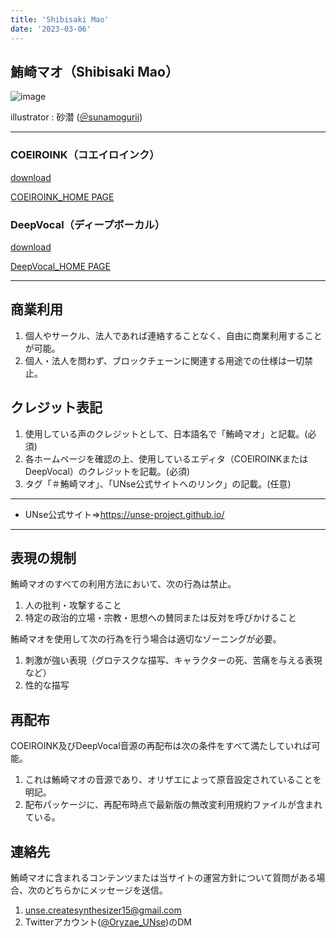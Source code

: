 ```yaml
---
title: 'Shibisaki Mao'
date: '2023-03-06'
---
```


## 鮪崎マオ（Shibisaki Mao）

![image](/img/char/ima_01_01.png)

illustrator : 砂潜 ([＠sunamogurii](https://twitter.com/sunamogurii))


***

### COEIROINK（コエイロインク）

[download](https://drive.google.com/drive/folders/1FNFMP8WDFBKIMX8hOlwFC5PedVjNpRGr?usp=sharing "COEIROINK_model")

[COEIROINK_HOME PAGE](https://coeiroink.com/ "COEIROINK_HOME PAGE")

### DeepVocal（ディープボーカル）

[download](https://drive.google.com/drive/folders/1MGw83c29d_qh93rk-m_Jt6QVGrenWHLI?usp=sharing "DeepVocal_model")

[DeepVocal_HOME PAGE](https://www.deep-vocal.com/#/ "DeepVocal_HOME PAGE")

***

## 商業利用

1. 個人やサークル、法人であれば連絡することなく、自由に商業利用することが可能。
2. 個人・法人を問わず、ブロックチェーンに関連する用途での仕様は一切禁止。

## クレジット表記

1. 使用している声のクレジットとして、日本語名で「鮪崎マオ」と記載。(必須)
2. 各ホームページを確認の上、使用しているエディタ（COEIROINKまたはDeepVocal）のクレジットを記載。(必須)
3. タグ「＃鮪崎マオ」、「UNse公式サイトへのリンク」の記載。(任意)

***

* UNse公式サイト⇒https://unse-project.github.io/

***

## 表現の規制

鮪崎マオのすべての利用方法において、次の行為は禁止。

1. 人の批判・攻撃すること
2. 特定の政治的立場・宗教・思想への賛同または反対を呼びかけること

鮪崎マオを使用して次の行為を行う場合は適切なゾーニングが必要。

1. 刺激が強い表現（グロテスクな描写、キャラクターの死、苦痛を与える表現など）
2. 性的な描写

## 再配布

COEIROINK及びDeepVocal音源の再配布は次の条件をすべて満たしていれば可能。

1. これは鮪崎マオの音源であり、オリザエによって原音設定されていることを明記。
2. 配布パッケージに、再配布時点で最新版の無改変利用規約ファイルが含まれている。

## 連絡先

鮪崎マオに含まれるコンテンツまたは当サイトの運営方針について質問がある場合、次のどちらかにメッセージを送信。

1. unse.createsynthesizer15@gmail.com
2. Twitterアカウント([@Oryzae_UNse](https://twitter.com/Oryzae_UNse))のDM